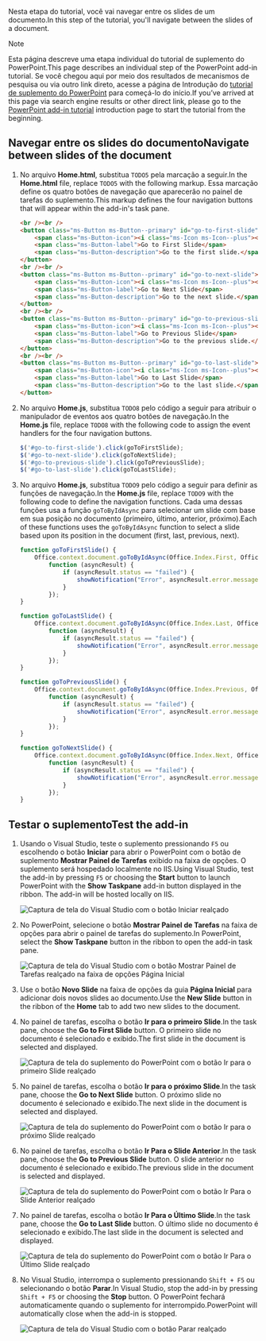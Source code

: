 <span data-ttu-id="cf30e-101">Nesta etapa do tutorial, você vai navegar entre os slides de um documento.</span><span class="sxs-lookup"><span data-stu-id="cf30e-101">In this step of the tutorial, you'll navigate between the slides of a document.</span></span>

> [!NOTE]
> <span data-ttu-id="cf30e-102">Esta página descreve uma etapa individual do tutorial de suplemento do PowerPoint.</span><span class="sxs-lookup"><span data-stu-id="cf30e-102">This page describes an individual step of the PowerPoint add-in tutorial.</span></span> <span data-ttu-id="cf30e-103">Se você chegou aqui por meio dos resultados de mecanismos de pesquisa ou via outro link direto, acesse a página de Introdução do [tutorial de suplemento do PowerPoint](../tutorials/powerpoint-tutorial.yml) para começá-lo do início.</span><span class="sxs-lookup"><span data-stu-id="cf30e-103">If you’ve arrived at this page via search engine results or other direct link, please go to the [PowerPoint add-in tutorial](../tutorials/powerpoint-tutorial.yml) introduction page to start the tutorial from the beginning.</span></span>

## <a name="navigate-between-slides-of-the-document"></a><span data-ttu-id="cf30e-104">Navegar entre os slides do documento</span><span class="sxs-lookup"><span data-stu-id="cf30e-104">Navigate between slides of the document</span></span>

1. <span data-ttu-id="cf30e-105">No arquivo **Home.html**, substitua `TODO5` pela marcação a seguir.</span><span class="sxs-lookup"><span data-stu-id="cf30e-105">In the **Home.html** file, replace `TODO5` with the following markup.</span></span> <span data-ttu-id="cf30e-106">Essa marcação define os quatro botões de navegação que aparecerão no painel de tarefas do suplemento.</span><span class="sxs-lookup"><span data-stu-id="cf30e-106">This markup defines the four navigation buttons that will appear within the add-in's task pane.</span></span>

    ```html
    <br /><br />
    <button class="ms-Button ms-Button--primary" id="go-to-first-slide">
        <span class="ms-Button-icon"><i class="ms-Icon ms-Icon--plus"></i></span>
        <span class="ms-Button-label">Go to First Slide</span>
        <span class="ms-Button-description">Go to the first slide.</span>
    </button>
    <br /><br />
    <button class="ms-Button ms-Button--primary" id="go-to-next-slide">
        <span class="ms-Button-icon"><i class="ms-Icon ms-Icon--plus"></i></span>
        <span class="ms-Button-label">Go to Next Slide</span>
        <span class="ms-Button-description">Go to the next slide.</span>
    </button>
    <br /><br />
    <button class="ms-Button ms-Button--primary" id="go-to-previous-slide">
        <span class="ms-Button-icon"><i class="ms-Icon ms-Icon--plus"></i></span>
        <span class="ms-Button-label">Go to Previous Slide</span>
        <span class="ms-Button-description">Go to the previous slide.</span>
    </button>
    <br /><br />
    <button class="ms-Button ms-Button--primary" id="go-to-last-slide">
        <span class="ms-Button-icon"><i class="ms-Icon ms-Icon--plus"></i></span>
        <span class="ms-Button-label">Go to Last Slide</span>
        <span class="ms-Button-description">Go to the last slide.</span>
    </button>
    ```

2. <span data-ttu-id="cf30e-107">No arquivo **Home.js**, substitua `TODO8` pelo código a seguir para atribuir o manipulador de eventos aos quatro botões de navegação.</span><span class="sxs-lookup"><span data-stu-id="cf30e-107">In the **Home.js** file, replace `TODO8` with the following code to assign the event handlers for the four navigation buttons.</span></span>

    ```js
    $('#go-to-first-slide').click(goToFirstSlide);
    $('#go-to-next-slide').click(goToNextSlide);
    $('#go-to-previous-slide').click(goToPreviousSlide);
    $('#go-to-last-slide').click(goToLastSlide);
    ```

3. <span data-ttu-id="cf30e-108">No arquivo **Home.js**, substitua `TODO9` pelo código a seguir para definir as funções de navegação.</span><span class="sxs-lookup"><span data-stu-id="cf30e-108">In the **Home.js** file, replace `TODO9` with the following code to define the navigation functions.</span></span> <span data-ttu-id="cf30e-109">Cada uma dessas funções usa a função `goToByIdAsync` para selecionar um slide com base em sua posição no documento (primeiro, último, anterior, próximo).</span><span class="sxs-lookup"><span data-stu-id="cf30e-109">Each of these functions uses the `goToByIdAsync` function to select a slide based upon its position in the document (first, last, previous, next).</span></span>

    ```js
    function goToFirstSlide() {
        Office.context.document.goToByIdAsync(Office.Index.First, Office.GoToType.Index,
            function (asyncResult) {
                if (asyncResult.status == "failed") {
                    showNotification("Error", asyncResult.error.message);
                }
            });
    }

    function goToLastSlide() {
        Office.context.document.goToByIdAsync(Office.Index.Last, Office.GoToType.Index,
            function (asyncResult) {
                if (asyncResult.status == "failed") {
                    showNotification("Error", asyncResult.error.message);
                }
            });
    }

    function goToPreviousSlide() {
        Office.context.document.goToByIdAsync(Office.Index.Previous, Office.GoToType.Index,
            function (asyncResult) {
                if (asyncResult.status == "failed") {
                    showNotification("Error", asyncResult.error.message);
                }
            });
    }

    function goToNextSlide() {
        Office.context.document.goToByIdAsync(Office.Index.Next, Office.GoToType.Index,
            function (asyncResult) {
                if (asyncResult.status == "failed") {
                    showNotification("Error", asyncResult.error.message);
                }
            });
    }
    ```

## <a name="test-the-add-in"></a><span data-ttu-id="cf30e-110">Testar o suplemento</span><span class="sxs-lookup"><span data-stu-id="cf30e-110">Test the add-in</span></span>

1. <span data-ttu-id="cf30e-p104">Usando o Visual Studio, teste o suplemento pressionando `F5` ou escolhendo o botão **Iniciar** para abrir o PowerPoint com o botão de suplemento **Mostrar Painel de Tarefas** exibido na faixa de opções. O suplemento será hospedado localmente no IIS.</span><span class="sxs-lookup"><span data-stu-id="cf30e-p104">Using Visual Studio, test the add-in by pressing `F5` or choosing the **Start** button to launch PowerPoint with the **Show Taskpane** add-in button displayed in the ribbon. The add-in will be hosted locally on IIS.</span></span>

    ![Captura de tela do Visual Studio com o botão Iniciar realçado](../images/powerpoint-tutorial-start.png)

2. <span data-ttu-id="cf30e-114">No PowerPoint, selecione o botão **Mostrar Painel de Tarefas** na faixa de opções para abrir o painel de tarefas do suplemento.</span><span class="sxs-lookup"><span data-stu-id="cf30e-114">In PowerPoint, select the **Show Taskpane** button in the ribbon to open the add-in task pane.</span></span>

    ![Captura de tela do Visual Studio com o botão Mostrar Painel de Tarefas realçado na faixa de opções Página Inicial](../images/powerpoint-tutorial-show-taskpane-button.png)


3. <span data-ttu-id="cf30e-116">Use o botão **Novo Slide** na faixa de opções da guia **Página Inicial** para adicionar dois novos slides ao documento.</span><span class="sxs-lookup"><span data-stu-id="cf30e-116">Use the **New Slide** button in the ribbon of the **Home** tab to add two new slides to the document.</span></span> 

4. <span data-ttu-id="cf30e-117">No painel de tarefas, escolha o botão **Ir para o primeiro Slide**.</span><span class="sxs-lookup"><span data-stu-id="cf30e-117">In the task pane, choose the **Go to First Slide** button.</span></span> <span data-ttu-id="cf30e-118">O primeiro slide no documento é selecionado e exibido.</span><span class="sxs-lookup"><span data-stu-id="cf30e-118">The first slide in the document is selected and displayed.</span></span>

    ![Captura de tela do suplemento do PowerPoint com o botão Ir para o primeiro Slide realçado](../images/powerpoint-tutorial-go-to-first-slide.png)

5. <span data-ttu-id="cf30e-120">No painel de tarefas, escolha o botão **Ir para o próximo Slide**.</span><span class="sxs-lookup"><span data-stu-id="cf30e-120">In the task pane, choose the **Go to Next Slide** button.</span></span> <span data-ttu-id="cf30e-121">O próximo slide no documento é selecionado e exibido.</span><span class="sxs-lookup"><span data-stu-id="cf30e-121">The next slide in the document is selected and displayed.</span></span>

    ![Captura de tela do suplemento do PowerPoint com o botão Ir para o próximo Slide realçado](../images/powerpoint-tutorial-go-to-next-slide.png)

6. <span data-ttu-id="cf30e-123">No painel de tarefas, escolha o botão **Ir Para o Slide Anterior**.</span><span class="sxs-lookup"><span data-stu-id="cf30e-123">In the task pane, choose the **Go to Previous Slide** button.</span></span> <span data-ttu-id="cf30e-124">O slide anterior no documento é selecionado e exibido.</span><span class="sxs-lookup"><span data-stu-id="cf30e-124">The previous slide in the document is selected and displayed.</span></span>

    ![Captura de tela do suplemento do PowerPoint com o botão Ir Para o Slide Anterior realçado](../images/powerpoint-tutorial-go-to-previous-slide.png)

7. <span data-ttu-id="cf30e-126">No painel de tarefas, escolha o botão **Ir Para o Último Slide**.</span><span class="sxs-lookup"><span data-stu-id="cf30e-126">In the task pane, choose the **Go to Last Slide** button.</span></span> <span data-ttu-id="cf30e-127">O último slide no documento é selecionado e exibido.</span><span class="sxs-lookup"><span data-stu-id="cf30e-127">The last slide in the document is selected and displayed.</span></span>

    ![Captura de tela do suplemento do PowerPoint com o botão Ir Para o Último Slide realçado](../images/powerpoint-tutorial-go-to-last-slide.png)

8. <span data-ttu-id="cf30e-129">No Visual Studio, interrompa o suplemento pressionando `Shift + F5` ou selecionando o botão **Parar**.</span><span class="sxs-lookup"><span data-stu-id="cf30e-129">In Visual Studio, stop the add-in by pressing `Shift + F5` or choosing the **Stop** button.</span></span> <span data-ttu-id="cf30e-130">O PowerPoint fechará automaticamente quando o suplemento for interrompido.</span><span class="sxs-lookup"><span data-stu-id="cf30e-130">PowerPoint will automatically close when the add-in is stopped.</span></span>

    ![Captura de tela do Visual Studio com o botão Parar realçado](../images/powerpoint-tutorial-stop.png)
